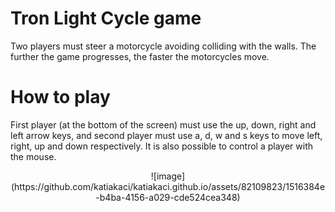 # Tron Light Cycle game

Two players must steer a motorcycle avoiding colliding with the walls. The further the game progresses, the faster the motorcycles move. 

# How to play
First player (at the bottom of the screen) must use the up, down, right and left arrow keys, and second player must use a, d, w and s keys to move left, right, up and down respectively. 
It is also possible to control a player with the mouse.
<p align="center">
![image](https://github.com/katiakaci/katiakaci.github.io/assets/82109823/1516384e-b4ba-4156-a029-cde524cea348)
</p>

